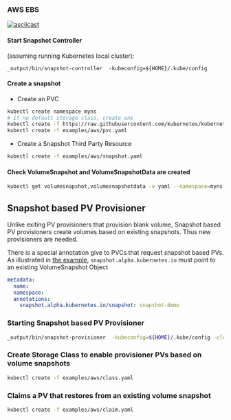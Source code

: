 ### AWS EBS

[![asciicast](https://asciinema.org/a/5jfggavfbkayuf7lkpe6n7li1.png)](https://asciinema.org/a/5jfggavfbkayuf7lkpe6n7li1)

#### Start Snapshot Controller 

(assuming running Kubernetes local cluster):
```
_output/bin/snapshot-controller  -kubeconfig=${HOME}/.kube/config
```

####  Create a snapshot
 * Create an PVC
```bash
kubectl create namespace myns
# if no default storage class, create one
kubectl create -f https://raw.githubusercontent.com/kubernetes/kubernetes/master/examples/persistent-volume-provisioning/aws-ebs.yaml
kubectl create -f examples/aws/pvc.yaml
```
 * Create a Snapshot Third Party Resource 
```bash
kubectl create -f examples/aws/snapshot.yaml
```

#### Check VolumeSnapshot and VolumeSnapshotData are created

```bash
kubectl get volumesnapshot,volumesnapshotdata -o yaml --namespace=myns
```

## Snapshot based PV Provisioner

Unlike exiting PV provisioners that provision blank volume, Snapshot based PV provisioners create volumes based on existing snapshots. Thus new provisioners are needed.

There is a special annotation give to PVCs that request snapshot based PVs. As illustrated in [the example](examples/aws/claim.yaml), `snapshot.alpha.kubernetes.io` must point to an existing VolumeSnapshot Object
```yaml
metadata:
  name: 
  namespace: 
  annotations:
    snapshot.alpha.kubernetes.io/snapshot: snapshot-demo
```
### Starting Snapshot based PV Provisioner

```bash
_output/bin/snapshot-provisioner  -kubeconfig=${HOME}/.kube/config -cloudprovider=aws
```

### Create Storage Class to enable provisioner PVs based on volume snapshots

```bash
kubectl create -f examples/aws/class.yaml
```

### Claims a PV that restores from an existing volume snapshot

```bash
kubectl create -f examples/aws/claim.yaml
```
